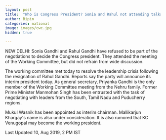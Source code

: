 ```yaml
---
layout: post
title:  "Who is Congress President? Sonia and Rahul not attending talks"
author: Bipin
categories: national
image: images/cwc.jpg
hidden: true

---
```

NEW DELHI: Sonia Gandhi and Rahul Gandhi have refused to be part of the negotiations to decide the Congress president. They attended the meeting of the Working Committee, but did not refrain from wide discussion. 

The working committee met today to resolve the leadership crisis following the resignation of Rahul Gandhi. Reports say the party will announce its interim president today. As general secretary, Priyanka Gandhi is the only member of the Working Committee meeting from the Nehru family. Former Prime Minister Manmohan Singh has been entrusted with the task of negotiating with leaders from the South, Tamil Nadu and Puducherry regions.
 
Mukul Wasnik has been appointed as interim chairman. Mallikarjun Khargay's name is also under consideration. It is also rumored that KC Venugopal may become the working president. 




Last Updated 10, Aug 2019, 2 PM IST 